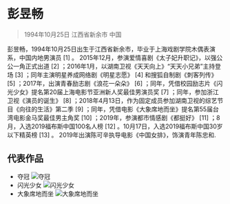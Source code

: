 # **彭昱畅**
> 1994年10月25日 江西省新余市 中国

  彭昱畅，1994年10月25日出生于江西省新余市，毕业于上海戏剧学院木偶表演系，中国内地男演员 [1]  。
  2015年12月，参演爱情喜剧《太子妃升职记》，以强公公一角正式出道 [2]  ；2016年1月，以湖南卫视《天天向上》“天天小兄弟”主持登场 [3]  ；同年主演明星养成网络剧《明星志愿》 [4]  和搜狐自制剧《刺客列传》 [5]  ；2017年，出演青春励志剧《浪花一朵朵》 [6]  ；同年，凭借校园励志片《闪光少女》提名第20届上海电影节亚洲新人奖最佳男演员奖 [7]  ；同年，参加浙江卫视《演员的诞生》 [8]  ；2018年4月13日，作为固定成员参加湖南卫视的综艺节目《向往的生活》第二季 [9]  ；同年，凭借电影《大象席地而坐》提名第55届台湾电影金马奖最佳男主角奖 [10]  ；2019年，参演都市情感剧《都挺好》 [11]  ；8月，入选2019福布斯中国100名人榜 [12]  。10月17日，入选2019福布斯中国30岁以下精英榜 [13]  。
2019年出演陈可辛执导电影《中国女排》，饰演青年陈忠和.
## 代表作品
* 夺冠
![夺冠](https://bkimg.cdn.bcebos.com/pic/e61190ef76c6a7ef9ffab173f2faaf51f2de6682?x-bce-process=image/watermark,g_7,image_d2F0ZXIvYmFpa2U5Mg==,xp_5,yp_5)
* 闪光少女
![闪光少女](https://bkimg.cdn.bcebos.com/pic/9345d688d43f87945dfcb0ddd81b0ef41ad53ac6?x-bce-process=image/watermark,g_7,image_d2F0ZXIvYmFpa2UyNzI=,xp_5,yp_5)
* 大象席地而坐
![大象席地而坐](https://bkimg.cdn.bcebos.com/pic/377adab44aed2e73b7f07b108b01a18b87d6faf5?x-bce-process=image/watermark,g_7,image_d2F0ZXIvYmFpa2UyMjA=,xp_5,yp_5)
